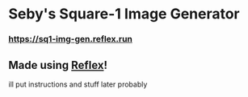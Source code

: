 # Seby's Square-1 Image Generator

### https://sq1-img-gen.reflex.run

## Made using [Reflex](https://github.com/reflex-dev/reflex)!

ill put instructions and stuff later probably
